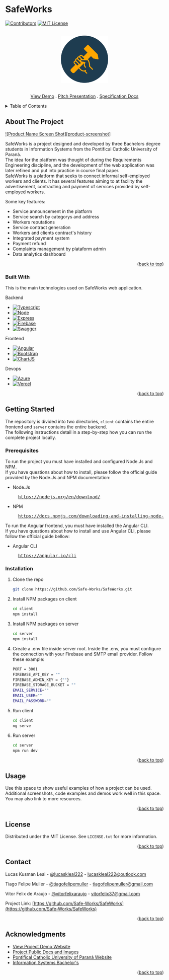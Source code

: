 # SafeWorks

<a name="readme-top"></a>
[![Contributors][contributors-shield]][contributors-url]
[![MIT License][license-shield]][license-url]

<!-- PROJECT LOGO -->
<br />
<div align="center">
  <a href="https://github.com/Safe-Works/SafeWorks/">
    <img src="https://raw.githubusercontent.com/Safe-Works/SafeWorks/main/public/img/SafeWorks_Logo_Round.png" alt="Logo" width="150" height="150">
  </a>

  <p align="center">
    <br />
    <a href="https://safe-works.azurewebsites.net/">View Demo</a> .
    <a href=https://github.com/Safe-Works/SafeWorks/blob/main/public/docs/SafeWorks_Pitch.pdf>Pitch Presentation</a> .
    <a href=https://github.com/Safe-Works/SafeWorks/blob/main/public/docs/BSI-Especifica%C3%A7%C3%A3o%20do%20Projeto%20-%20Template%20para%20entrega.docx.pdf>Specification Docs</a>
  </p>
</div>



<!-- TABLE OF CONTENTS -->
<details>
  <summary>Table of Contents</summary>
  <ol>
    <li>
      <a href="#about-the-project">About The Project</a>
      <ul>
        <li><a href="#built-with">Built With</a></li>
      </ul>
    </li>
    <li>
      <a href="#getting-started">Getting Started</a>
      <ul>
        <li><a href="#prerequisites">Prerequisites</a></li>
        <li><a href="#installation">Installation</a></li>
      </ul>
    </li>
    <li><a href="#usage">Usage</a></li>
    <li><a href="#license">License</a></li>
    <li><a href="#contact">Contact</a></li>
    <li><a href="#acknowledgments">Acknowledgments</a></li>
  </ol>
</details>



<!-- ABOUT THE PROJECT -->
## About The Project

[![Product Name Screen Shot][product-screenshot]](https://example.com)

SafeWorks is a project designed and developed by three Bachelors degree students in Information Systems from the Pontifical Catholic University of Paraná. </br>
The idea for the platform was thought of during the Requirements Engineering discipline, and the development of the web application was later refined and put into practice in course final paper. </br>
SafeWorks is a platform that seeks to connect informal self-employed workers and clients. It has several features aiming to at facility the advertisement, contracting and payment of services provided by self-employed workers.

Some key features:
* Service announcement in the platform
* Service search by categorys and address
* Workers reputations
* Service contract generation
* Workers and clients contract's history
* Integrated payment system
* Payment refund
* Complaints management by plataform admin
* Data analytics dashboard

<p align="right">(<a href="#readme-top">back to top</a>)</p>



### Built With

This is the main technologies used on SafeWorks web application.

Backend
* [![Typescript][Typescript.org]][Typescript-url]
* [![Node][Node.org]][Node-url]
* [![Express][Express.com]][Express-url]
* [![Firebase][Firebase.google]][Firebase-url]
* [![Swagger][Swagger.org]][Swagger-url]

Frontend

* [![Angular][Angular.io]][Angular-url]
* [![Bootstrap][Bootstrap.com]][Bootstrap-url]
* [![ChartJS][ChartJS.org]][ChartJS-url]

Devops

* [![Azure][Azure.com]][Azure-url]
* [![Vercel][Vercel.com]][Vercel-url]

<p align="right">(<a href="#readme-top">back to top</a>)</p>

<!-- GETTING STARTED -->
## Getting Started

The repository is divided into two directories, `client` contains the entire frontend and `server` contains the entire backend. </br>
The following instructions detail in a step-by-step how you can run the complete project locally.

### Prerequisites

To run the project you must have installed and configured Node.Js and NPM. </br>
If you have questions about how to install, please follow the official guide provided by the Node.Js and NPM documentation:

* Node.Js
  <pre>
    <a href="https://nodejs.org/en/download/">https://nodejs.org/en/download/</a>
  </pre>

* NPM
  <pre>
    <a href="https://docs.npmjs.com/downloading-and-installing-node-js-and-npm">https://docs.npmjs.com/downloading-and-installing-node-js-and-npm</a>
  </pre>

To run the Angular frontend, you must have installed the Angular CLI. </br>
If you have questions about how to install and use Angular CLI, please follow the official guide bellow:

* Angular CLI
  <pre>
    <a href="https://angular.io/cli">https://angular.io/cli</a>
  </pre>

### Installation

1. Clone the repo
   ```sh
   git clone https://github.com/Safe-Works/SafeWorks.git
   ```
2. Install NPM packages on client

   ```sh
   cd client
   npm install
   ```

3. Install NPM packages on server
   ```sh
   cd server
   npm install
   ```

4. Create a .env file inside server root. Inside the .env, you must configure the connection with your Firebase and SMTP email provider. Follow these example:
   ```sh
   PORT = 3001
   FIREBASE_API_KEY = ""
   FIREBASE_ADMIN_KEY = {""}
   FIREBASE_STORAGE_BUCKET = ""
   EMAIL_SERVICE=""
   EMAIL_USER=""
   EMAIL_PASSWORD=""
   ```

5. Run client
   ```sh
   cd client
   ng serve
   ```

6. Run server
   ```sh
   cd server
   npm run dev
   ```

<p align="right">(<a href="#readme-top">back to top</a>)</p>


<!-- USAGE EXAMPLES -->
## Usage

Use this space to show useful examples of how a project can be used. Additional screenshots, code examples and demos work well in this space. You may also link to more resources.

<p align="right">(<a href="#readme-top">back to top</a>)</p>

<!-- LICENSE -->
## License

Distributed under the MIT License. See `LICENSE.txt` for more information.

<p align="right">(<a href="#readme-top">back to top</a>)</p>



<!-- CONTACT -->
## Contact

Lucas Kusman Leal - [@lucaskleal222](https://www.linkedin.com/in/lucaskleal222/) - lucaskleal222@outlook.com
</br>

Tiago Felipe Muller - [@tiagofelipemuller](https://www.linkedin.com/in/tiago-muller-b685711a7/) - tiagofelipemuller@gmail.com
</br>

Vitor Felix de Araujo - [@vitorfelixaraujo](https://www.linkedin.com/in/vitor-felix-de-araujo/) - vitorfelix37@gmail.com

Project Link: [https://github.com/Safe-Works/SafeWorks](https://github.com/Safe-Works/SafeWorks)

<p align="right">(<a href="#readme-top">back to top</a>)</p>



<!-- ACKNOWLEDGMENTS -->
## Acknowledgments

* [View Project Demo Website](https://safe-works.azurewebsites.net/)
* [Project Public Docs and Images](https://github.com/Safe-Works/SafeWorks/tree/main/public)
* [Pontifical Catholic University of Paraná Website](https://www.pucpr.br/)
* [Information Systems Bachelor's](https://www.pucpr.br/cursos-graduacao/sistemas-de-informacao/)

<p align="right">(<a href="#readme-top">back to top</a>)</p>

<!-- MARKDOWN LINKS & IMAGES -->
<!-- https://www.markdownguide.org/basic-syntax/#reference-style-links -->
[contributors-shield]: https://img.shields.io/github/contributors/Safe-Works/SafeWorks.svg?style=for-the-badge
[contributors-url]: https://github.com/Safe-Works/SafeWorks/graphs/contributors

[license-shield]: https://img.shields.io/github/license/Safe-Works/SafeWorks.svg?style=for-the-badge
[license-url]: https://github.com/Safe-Works/SafeWorks/blob/master/LICENSE.txt

[Typescript.org]: https://img.shields.io/badge/typescript-%23007ACC.svg?style=for-the-badge&logo=typescript&logoColor=white
[Typescript-url]: https://www.typescriptlang.org/

[Node.org]: https://img.shields.io/badge/node.js-6DA55F?style=for-the-badge&logo=node.js&logoColor=white
[Node-url]: https://nodejs.org/

[Express.com]: https://img.shields.io/badge/express.js-%23404d59.svg?style=for-the-badge&logo=express&logoColor=%2361DAFB
[Express-url]: https://expressjs.com/

[Firebase.google]: https://img.shields.io/badge/firebase-%23039BE5.svg?style=for-the-badge&logo=firebase
[Firebase-url]: https://firebase.google.com/

[Swagger.org]: https://img.shields.io/badge/-Swagger-%23Clojure?style=for-the-badge&logo=swagger&logoColor=white
[Swagger-url]: https://swagger.io/

[Angular.io]: https://img.shields.io/badge/Angular-DD0031?style=for-the-badge&logo=angular&logoColor=white
[Angular-url]: https://angular.io/

[Bootstrap.com]: https://img.shields.io/badge/Bootstrap-563D7C?style=for-the-badge&logo=bootstrap&logoColor=white
[Bootstrap-url]: https://getbootstrap.com

[ChartJS.org]: https://img.shields.io/badge/chart.js-F5788D.svg?style=for-the-badge&logo=chart.js&logoColor=white
[ChartJS-url]: https://www.chartjs.org/

[Azure.com]: https://img.shields.io/badge/azure-%230072C6.svg?style=for-the-badge&logo=microsoftazure&logoColor=white
[Azure-url]: https://azure.microsoft.com/

[Vercel.com]: https://img.shields.io/badge/vercel-%23000000.svg?style=for-the-badge&logo=vercel&logoColor=white
[Vercel-url]: https://vercel.com/